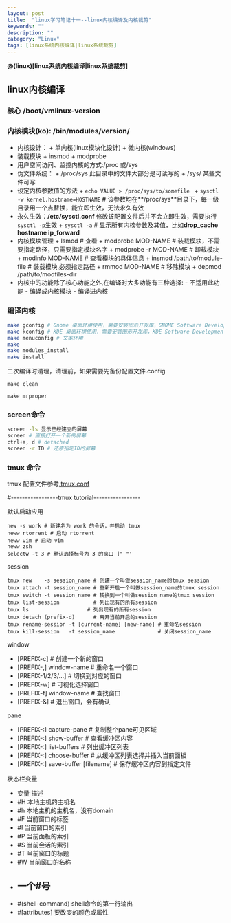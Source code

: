 ```yaml
---
layout: post
title:  "linux学习笔记十一--linux内核编译及内核裁剪"
keywords: ""
description: ""
category: "Linux" 
tags: [linux系统内核编译|linux系统裁剪]
---
```



**@(linux)[linux系统内核编译|linux系统裁剪]**

<!-- more -->

## linux内核编译

### 核心 /boot/vmlinux-version

### 内核模块(ko): /bin/modules/version/

>
- 内核设计：
		+ 单内核(linux模块化设计)
		+ 微内核(windows)
- 装载模块
		+ insmod
		+ modprobe
- 用户空间访问、监控内核的方式:/proc 或/sys
- 伪文件系统：
		+ /proc/sys 此目录中的文件大部分是可读写的
		+ /sys/ 某些文件可写
- 设定内核参数值的方法
		+ `echo VALUE > /proc/sys/to/somefile `
		+ `sysctl -w kernel.hostname=HOSTNAME`  # 该参数均在**/proc/sys**目录下，每一级目录用一个点替换，能立即生效，无法永久有效
- 永久生效：**/etc/sysctl.conf** 修改该配置文件后并不会立即生效，需要执行`sysctl -p`生效
		+ `sysctl -a` # 显示所有内核参数及其值，比如**drop\_cache hostname ip\_forward**
- 内核模块管理
		+ lsmod # 查看
		+ modprobe MOD-NAME  # 装载模块，不需要指定路径，只需要指定模块名字
		+ modprobe -r MOD-NAME  # 卸载模块
		+ modinfo MOD-NAME # 查看模块的具体信息
		+ insmod  /path/to/module-file     # 装载模块,必须指定路径
		+ rmmod MOD-NAME # 移除模块
		+ depmod /path/to/modfiles-dir 
- 内核中的功能除了核心功能之外,在编译时大多功能有三种选择:
		- 不适用此功能
		- 编译成内核模块
		- 编译进内核

### 编译内核

```bash 
make gconfig # Gnome 桌面环境使用，需要安装图形开发库，GNOME Software Development
make kconfig # KDE 桌面环境使用，需要安装图形开发库，KDE Software Development
make menuconfig # 文本环境
make 
make modules_install
make install
```


二次编译时清理，清理前，如果需要先备份配置文件.config

	make clean

	make mrproper

### screen命令

```bash 
screen -ls 显示已经建立的屏幕
screen # 直接打开一个新的屏幕
ctrl+a, d # detached
screen -r ID # 还原指定ID的屏幕
```

### tmux 命令 

tmux 配置文件参考[.tmux.conf](https://github.com/YHM07/dotfiles/blob/master/tmux/.tmux.conf) 

\#-----------------tmux tutorial-----------------

默认启动应用
 
	new -s work # 新建名为 work 的会话，并启动 tmux
	neww rtorrent # 启动 rtorrent
	neww vim # 启动 vim
	neww zsh
	selectw -t 3 # 默认选择标号为 3 的窗口 ]" "'

session 

	tmux new    -s session_name # 创建一个叫做session_name的tmux session 
	tmux attach -t session_name # 重新开启一个叫做session_name的tmux session  
	tmux switch -t session_name # 转换到一个叫做session_name的tmux session  	
	tmux list-session           # 列出现有的所有session
	tmux ls				      # 列出现有的所有session
	tmux detach (prefix-d)      # 离开当前开启的session
	tmux rename-session -t [current-name] [new-name] # 重命名session
	tmux kill-session   -t session_name              # 关闭session_name

window

> 
* [PREFIX-c]				# 创建一个新的窗口
* [PREFIX-,] window-name    # 重命名一个窗口
* [PREFIX-1/2/3/...]		# 切换到对应的窗口
* [PREFIX-w]				# 可视化选择窗口
* [PREFIX-f] window-name	# 查找窗口
* [PREFIX-&]				# 退出窗口，会有确认

pane

>
* [PREFIX-:] capture-pane			# 复制整个pane可见区域
* [PREFIX-:] show-buffer			# 查看缓冲区内容
* [PREFIX-:] list-buffers			# 列出缓冲区列表
* [PREFIX-:] choose-buffer			# 从缓冲区列表选择并插入当前面板
* [PREFIX-:] save-buffer [filename]	# 保存缓冲区内容到指定文件

状态栏变量

> 
* 变量					描述
* #H				本地主机的主机名
* #h				本地主机的主机名，没有domain
* #F				当前窗口的标签
* #I				当前窗口的索引
* #P				当前面板的索引
* #S				当前会话的索引
* #T				当前窗口的标题
* #W				当前窗口的名称
* ##				一个#号
* #(shell-command)	shell命令的第一行输出
* #[attributes]		要改变的颜色或属性


